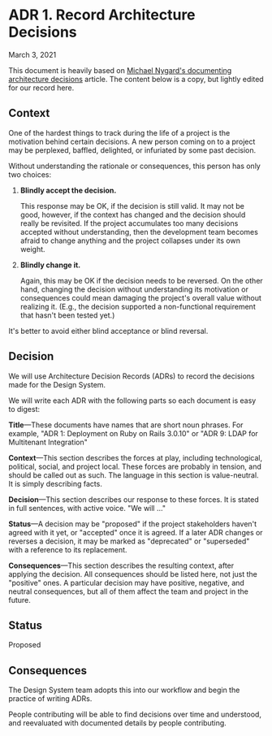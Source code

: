 # ADR 1. Record Architecture Decisions

March 3, 2021

This document is heavily based on [Michael Nygard's documenting architecture decisions](https://cognitect.com/blog/2011/11/15/documenting-architecture-decisions) article. The content below is a copy, but lightly edited for our record here.

## Context

One of the hardest things to track during the life of a project is the motivation behind certain decisions. A new person coming on to a project may be perplexed, baffled, delighted, or infuriated by some past decision.

Without understanding the rationale or consequences, this person has only two choices:

1. **Blindly accept the decision.**

   This response may be OK, if the decision is still valid. It may not be good, however, if the context has changed and the decision should really be revisited. If the project accumulates too many decisions accepted without understanding, then the development team becomes afraid to change anything and the project collapses under its own weight.

2. **Blindly change it.**

   Again, this may be OK if the decision needs to be reversed. On the other hand, changing the decision without understanding its motivation or consequences could mean damaging the project's overall value without realizing it. (E.g., the decision supported a non-functional requirement that hasn't been tested yet.)

It's better to avoid either blind acceptance or blind reversal.

## Decision

We will use Architecture Decision Records (ADRs) to record the decisions made for the Design System.

We will write each ADR with the following parts so each document is easy to digest:

**Title**—These documents have names that are short noun phrases. For example, "ADR 1: Deployment on Ruby on Rails 3.0.10" or "ADR 9: LDAP for Multitenant Integration"

**Context**—This section describes the forces at play, including technological, political, social, and project local. These forces are probably in tension, and should be called out as such. The language in this section is value-neutral. It is simply describing facts.

**Decision**—This section describes our response to these forces. It is stated in full sentences, with active voice. "We will …"

**Status**—A decision may be "proposed" if the project stakeholders haven't agreed with it yet, or "accepted" once it is agreed. If a later ADR changes or reverses a decision, it may be marked as "deprecated" or "superseded" with a reference to its replacement.

**Consequences**—This section describes the resulting context, after applying the decision. All consequences should be listed here, not just the "positive" ones. A particular decision may have positive, negative, and neutral consequences, but all of them affect the team and project in the future.

## Status

Proposed

## Consequences

The Design System team adopts this into our workflow and begin the practice of writing ADRs.

People contributing will be able to find decisions over time and understood, and reevaluated with documented details by people contributing.
